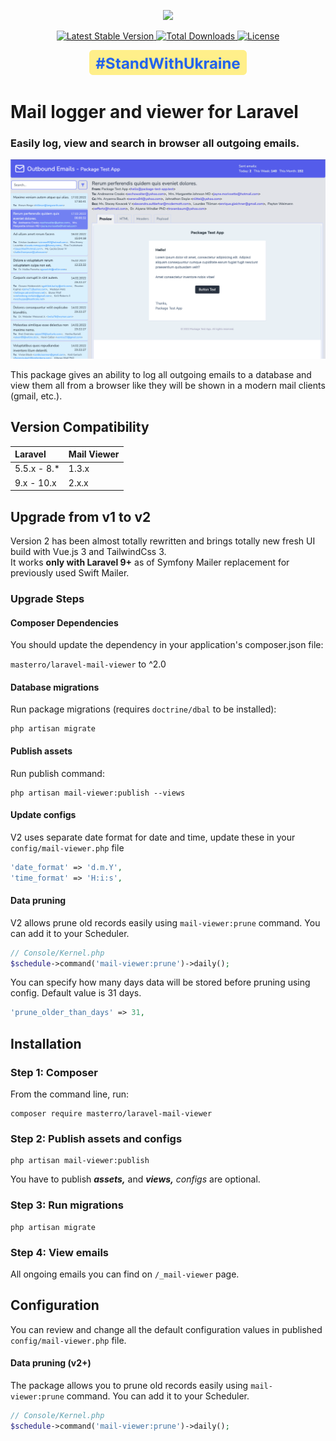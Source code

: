 <p align="center">
    <img src="https://raw.githubusercontent.com/laravel/art/master/logo-lockup/5%20SVG/2%20CMYK/1%20Full%20Color/laravel-logolockup-cmyk-red.svg">
</p>

<p align="center">
    <a href="https://packagist.org/packages/masterro/laravel-mail-viewer">
        <img src="https://img.shields.io/packagist/v/masterro/laravel-mail-viewer.svg?style=flat-rounded" alt="Latest Stable Version">
    </a>
    <a href="https://packagist.org/packages/masterro/laravel-mail-viewer">
        <img src="https://img.shields.io/packagist/dt/masterro/laravel-mail-viewer.svg?style=flat-rounded" alt="Total Downloads">
    </a>
    <a href="https://github.com/MasterRO94/laravel-mail-viewer/blob/master/LICENSE">
        <img src="https://img.shields.io/github/license/MasterRO94/laravel-mail-viewer" alt="License">
    </a>
</p>

<p align="center">
    <a href="https://github.com/vshymanskyy/StandWithUkraine/blob/main/docs/README.md">
        <img src="https://raw.githubusercontent.com/vshymanskyy/StandWithUkraine/main/badges/StandWithUkraine.svg" alt="StandWithUkraine">
    </a>
</p>

# Mail logger and viewer for Laravel

### Easily log, view and search in browser all outgoing emails.

![preview](https://github.com/MasterRO94/packages/blob/master/mail-viewer/Mail%20Viewer%20V2.png "Preview")

This package gives an ability to log all outgoing emails to a database and view them all from a browser like they will
be shown in a modern mail clients (gmail, etc.).

## Version Compatibility

| Laravel     | Mail Viewer |
|:------------|:------------|
| 5.5.x - 8.* | 1.3.x       |
| 9.x - 10.x  | 2.x.x       |

## Upgrade from v1 to v2

Version 2 has been almost totally rewritten and brings totally new fresh UI build with Vue.js 3 and TailwindCss 3.  
It works **only with Laravel 9+** as of Symfony Mailer replacement for previously used Swift Mailer.

### Upgrade Steps

#### Composer Dependencies

You should update the dependency in your application's composer.json file:

`masterro/laravel-mail-viewer` to ^2.0

#### Database migrations

Run package migrations (requires `doctrine/dbal` to be installed):

```shell
php artisan migrate
```

#### Publish assets

Run publish command:

```shell
php artisan mail-viewer:publish --views
```

#### Update configs

V2 uses separate date format for date and time, update these in your `config/mail-viewer.php` file

```php
'date_format' => 'd.m.Y',
'time_format' => 'H:i:s',
```

#### Data pruning

V2 allows prune old records easily using `mail-viewer:prune` command. You can add it to your Scheduler.

```php
// Console/Kernel.php
$schedule->command('mail-viewer:prune')->daily();
```

You can specify how many days data will be stored before pruning using config. Default value is 31 days.

```php
'prune_older_than_days' => 31,
```

## Installation

### Step 1: Composer

From the command line, run:

```
composer require masterro/laravel-mail-viewer
```

### Step 2: Publish assets and configs

```
php artisan mail-viewer:publish
```

You have to publish _**assets,**_ and _**views,**_ _configs_ are optional.

### Step 3: Run migrations

```
php artisan migrate
```

### Step 4: View emails

All ongoing emails you can find on `/_mail-viewer` page.

## Configuration

You can review and change all the default configuration values in published `config/mail-viewer.php` file.

#### Data pruning (v2+)

The package allows you to prune old records easily using `mail-viewer:prune` command. You can add it to your Scheduler.

```php
// Console/Kernel.php
$schedule->command('mail-viewer:prune')->daily();
```
